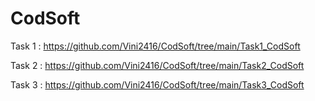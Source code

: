 # CodSoft

Task 1 : https://github.com/Vini2416/CodSoft/tree/main/Task1_CodSoft

Task 2 : https://github.com/Vini2416/CodSoft/tree/main/Task2_CodSoft

Task 3 : https://github.com/Vini2416/CodSoft/tree/main/Task3_CodSoft
